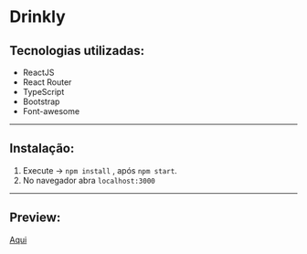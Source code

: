 # Drinkly

## Tecnologias utilizadas:

  - ReactJS
  - React Router
  - TypeScript
  - Bootstrap
  - Font-awesome
  
---

## Instalação:

1. Execute -> `npm install` , após `npm start`.
1. No navegador abra `localhost:3000`

---

## Preview:
[Aqui](https://alanctnk.github.io/game-library)